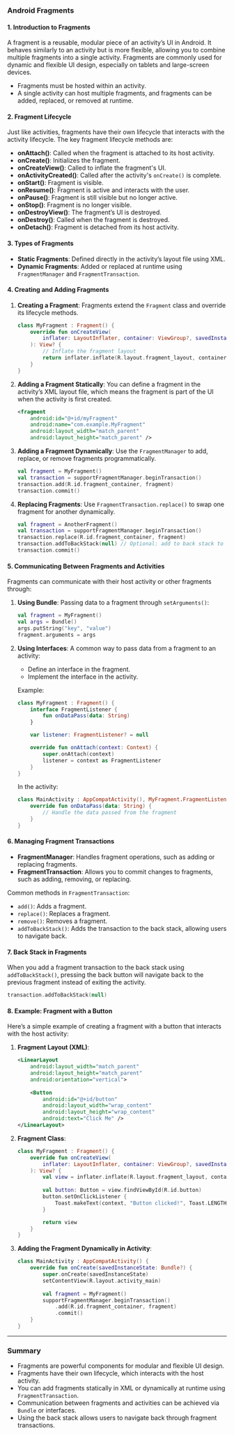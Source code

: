 ### Android Fragments

#### **1. Introduction to Fragments**
A fragment is a reusable, modular piece of an activity’s UI in Android. It behaves similarly to an activity but is more flexible, allowing you to combine multiple fragments into a single activity. Fragments are commonly used for dynamic and flexible UI design, especially on tablets and large-screen devices.

- Fragments must be hosted within an activity.
- A single activity can host multiple fragments, and fragments can be added, replaced, or removed at runtime.

#### **2. Fragment Lifecycle**
Just like activities, fragments have their own lifecycle that interacts with the activity lifecycle. The key fragment lifecycle methods are:

- **onAttach()**: Called when the fragment is attached to its host activity.
- **onCreate()**: Initializes the fragment.
- **onCreateView()**: Called to inflate the fragment's UI.
- **onActivityCreated()**: Called after the activity's `onCreate()` is complete.
- **onStart()**: Fragment is visible.
- **onResume()**: Fragment is active and interacts with the user.
- **onPause()**: Fragment is still visible but no longer active.
- **onStop()**: Fragment is no longer visible.
- **onDestroyView()**: The fragment’s UI is destroyed.
- **onDestroy()**: Called when the fragment is destroyed.
- **onDetach()**: Fragment is detached from its host activity.

#### **3. Types of Fragments**
- **Static Fragments**: Defined directly in the activity’s layout file using XML.
- **Dynamic Fragments**: Added or replaced at runtime using `FragmentManager` and `FragmentTransaction`.

#### **4. Creating and Adding Fragments**

1. **Creating a Fragment**:
   Fragments extend the `Fragment` class and override its lifecycle methods.

   ```kotlin
   class MyFragment : Fragment() {
       override fun onCreateView(
           inflater: LayoutInflater, container: ViewGroup?, savedInstanceState: Bundle?
       ): View? {
           // Inflate the fragment layout
           return inflater.inflate(R.layout.fragment_layout, container, false)
       }
   }
   ```

2. **Adding a Fragment Statically**:
   You can define a fragment in the activity’s XML layout file, which means the fragment is part of the UI when the activity is first created.

   ```xml
   <fragment
       android:id="@+id/myFragment"
       android:name="com.example.MyFragment"
       android:layout_width="match_parent"
       android:layout_height="match_parent" />
   ```

3. **Adding a Fragment Dynamically**:
   Use the `FragmentManager` to add, replace, or remove fragments programmatically.

   ```kotlin
   val fragment = MyFragment()
   val transaction = supportFragmentManager.beginTransaction()
   transaction.add(R.id.fragment_container, fragment)
   transaction.commit()
   ```

4. **Replacing Fragments**:
   Use `FragmentTransaction.replace()` to swap one fragment for another dynamically.

   ```kotlin
   val fragment = AnotherFragment()
   val transaction = supportFragmentManager.beginTransaction()
   transaction.replace(R.id.fragment_container, fragment)
   transaction.addToBackStack(null) // Optional: add to back stack to allow navigating back
   transaction.commit()
   ```

#### **5. Communicating Between Fragments and Activities**
Fragments can communicate with their host activity or other fragments through:

1. **Using Bundle**: Passing data to a fragment through `setArguments()`:
   ```kotlin
   val fragment = MyFragment()
   val args = Bundle()
   args.putString("key", "value")
   fragment.arguments = args
   ```

2. **Using Interfaces**: A common way to pass data from a fragment to an activity:
   - Define an interface in the fragment.
   - Implement the interface in the activity.

   Example:
   ```kotlin
   class MyFragment : Fragment() {
       interface FragmentListener {
           fun onDataPass(data: String)
       }

       var listener: FragmentListener? = null

       override fun onAttach(context: Context) {
           super.onAttach(context)
           listener = context as FragmentListener
       }
   }
   ```

   In the activity:
   ```kotlin
   class MainActivity : AppCompatActivity(), MyFragment.FragmentListener {
       override fun onDataPass(data: String) {
           // Handle the data passed from the fragment
       }
   }
   ```

#### **6. Managing Fragment Transactions**
- **FragmentManager**: Handles fragment operations, such as adding or replacing fragments.
- **FragmentTransaction**: Allows you to commit changes to fragments, such as adding, removing, or replacing.

Common methods in `FragmentTransaction`:
- `add()`: Adds a fragment.
- `replace()`: Replaces a fragment.
- `remove()`: Removes a fragment.
- `addToBackStack()`: Adds the transaction to the back stack, allowing users to navigate back.

#### **7. Back Stack in Fragments**
When you add a fragment transaction to the back stack using `addToBackStack()`, pressing the back button will navigate back to the previous fragment instead of exiting the activity.

```kotlin
transaction.addToBackStack(null)
```

#### **8. Example: Fragment with a Button**

Here’s a simple example of creating a fragment with a button that interacts with the host activity:

1. **Fragment Layout (XML)**:
   ```xml
   <LinearLayout
       android:layout_width="match_parent"
       android:layout_height="match_parent"
       android:orientation="vertical">
       
       <Button
           android:id="@+id/button"
           android:layout_width="wrap_content"
           android:layout_height="wrap_content"
           android:text="Click Me" />
   </LinearLayout>
   ```

2. **Fragment Class**:
   ```kotlin
   class MyFragment : Fragment() {
       override fun onCreateView(
           inflater: LayoutInflater, container: ViewGroup?, savedInstanceState: Bundle?
       ): View? {
           val view = inflater.inflate(R.layout.fragment_layout, container, false)
           
           val button: Button = view.findViewById(R.id.button)
           button.setOnClickListener {
               Toast.makeText(context, "Button clicked!", Toast.LENGTH_SHORT).show()
           }

           return view
       }
   }
   ```

3. **Adding the Fragment Dynamically in Activity**:
   ```kotlin
   class MainActivity : AppCompatActivity() {
       override fun onCreate(savedInstanceState: Bundle?) {
           super.onCreate(savedInstanceState)
           setContentView(R.layout.activity_main)
           
           val fragment = MyFragment()
           supportFragmentManager.beginTransaction()
               .add(R.id.fragment_container, fragment)
               .commit()
       }
   }
   ```

---

### Summary
- Fragments are powerful components for modular and flexible UI design.
- Fragments have their own lifecycle, which interacts with the host activity.
- You can add fragments statically in XML or dynamically at runtime using `FragmentTransaction`.
- Communication between fragments and activities can be achieved via `Bundle` or interfaces.
- Using the back stack allows users to navigate back through fragment transactions.

